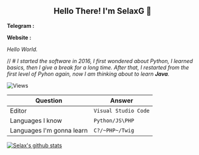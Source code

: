 <h2 align="center">Hello There! I'm SelaxG 👋</h2>

**Telegram :** 

**Website :** 

*Hello World.*


// # *I started the software in 2016, I first wondered about Python, I learned basics, then I give a break for a long time. After that, I restarted from  the first level of Pyhon again, now I am thinking about to learn **Java**.*




![Views](https://gpvc.arturio.dev/SelaxG)


Question | Answer
--- | --- 
Editor  | `Visual Studio Code`
Languages I know  | `Python/JS\PHP`
Languages I'm gonna learn | `C?/~PHP~/Twig`


<a href="https://github.com/anuraghazra/github-readme-stats"><img align="center" src="https://github-readme-stats.vercel.app/api?username=SelaxG&show_icons=true&include_all_commits=true&theme=radical&hide_title=true" alt="Selax's github stats" /></a>
